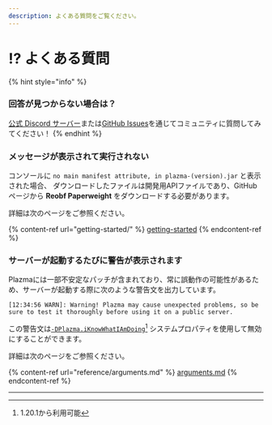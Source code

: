 ```yaml
---
description: よくある質問をご覧ください。
---
```


# ⁉️ よくある質問

{% hint style="info" %}

### 回答が見つからない場合は？

[公式 Discord サーバー](https://discord.gg/MmfC52K8A8)または[GitHub Issues](https://github.com/PlazmaMC/PlazmaBukkit/issues)を通じてコミュニティに質問してみてください！
{% endhint %}

### メッセージが表示されて実行されない

コンソールに `no main manifest attribute, in plazma-(version).jar` と表示された場合、
ダウンロードしたファイルは開発用APIファイルであり、GitHubページから **Reobf Paperweight** をダウンロードする必要があります。

詳細は次のページをご参照ください。

{% content-ref url="getting-started/" %}
[getting-started](getting-started#id-2)
{% endcontent-ref %}

### サーバーが起動するたびに警告が表示されます

Plazmaには一部不安定なパッチが含まれており、常に誤動作の可能性があるため、サーバーが起動する際に次のような警告文を出力しています。

```log
[12:34:56 WARN]: Warning! Plazma may cause unexpected problems, so be sure to test it thoroughly before using it on a public server.
```

この警告文は[`-DPlazma.iKnowWhatIAmDoing`](#user-content-fn-1)[^1] システムプロパティを使用して無効にすることができます。

詳細は次のページをご参照ください。

{% content-ref url="reference/arguments.md" %}
[arguments.md](reference/arguments.md#plazma.iknowwhatiamdoing)
{% endcontent-ref %}

***

[^1]: 1.20.1から利用可能
